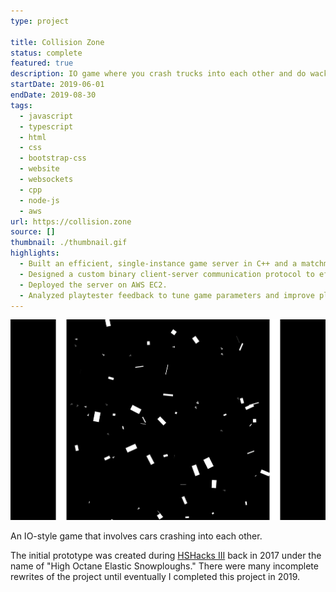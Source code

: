 ```yaml
---
type: project

title: Collision Zone
status: complete
featured: true
description: IO game where you crash trucks into each other and do wacky jukes
startDate: 2019-06-01
endDate: 2019-08-30
tags:
  - javascript
  - typescript
  - html
  - css
  - bootstrap-css
  - website
  - websockets
  - cpp
  - node-js
  - aws
url: https://collision.zone
source: []
thumbnail: ./thumbnail.gif
highlights:
  - Built an efficient, single-instance game server in C++ and a matchmaking server in Node.js to ensure the app is scalable.
  - Designed a custom binary client-server communication protocol to efficiently minimize WebSocket bandwidth usage.
  - Deployed the server on AWS EC2.
  - Analyzed playtester feedback to tune game parameters and improve player experience.
---
```


![The hectic game with multiple AI players.](./thumbnail.gif)

An IO-style game that involves cars crashing into each other.

The initial prototype was created during [HSHacks III](https://github.com/Plenglin/HSHacks-III) back in 2017 under the name of "High Octane Elastic Snowploughs." There were many incomplete rewrites of the project until eventually I completed this project in 2019.
